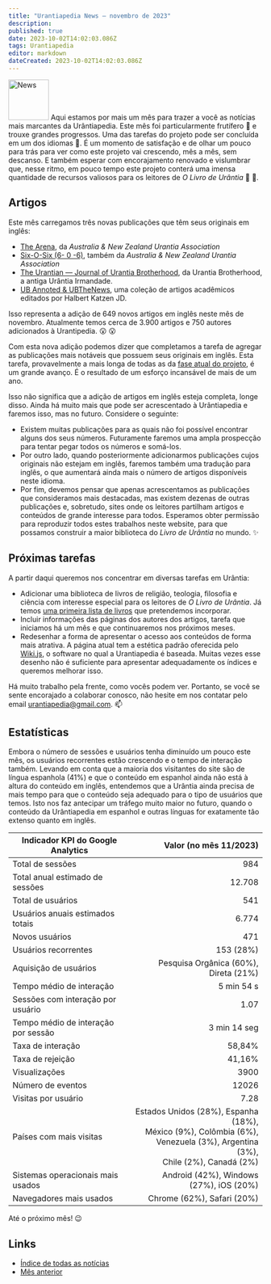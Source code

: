 ```yaml
---
title: "Urantiapedia News — novembro de 2023" 
description: 
published: true
date: 2023-10-02T14:02:03.086Z
tags: Urantiapedia
editor: markdown
dateCreated: 2023-10-02T14:02:03.086Z
---
```


<img src="/_assets/svg/icon-news.svg" alt="News" style="width: 80px;"> Aqui estamos por mais um mês para trazer a você as notícias mais marcantes da Urântiapedia. Este mês foi particularmente frutífero :palm_tree: e trouxe grandes progressos. Uma das tarefas do projeto pode ser concluída em um dos idiomas :muscle:. É um momento de satisfação e de olhar um pouco para trás para ver como este projeto vai crescendo, mês a mês, sem descanso. E também esperar com encorajamento renovado e vislumbrar que, nesse ritmo, em pouco tempo este projeto conterá uma imensa quantidade de recursos valiosos para os leitores de _O Livro de Urântia_ :blue_book: :blue_heart:. 

## Artigos

Este mês carregamos três novas publicações que têm seus originais em inglês: 
- [The Arena](/en/index/articles_arena), da _Australia & New Zealand Urantia Association_ 
- [Six-O-Six (6- 0 -6)](/en/index/articles_606), também da _Australia & New Zealand Urantia Association_ 
- [The Urantian — Journal of Urantia Brotherhood](/en/index/articles_the_urantian), da Urantia Brotherhood, a antiga Urântia Irmandade. 
- [UB Annoted & UBTheNews](/en/index/articles_ubannotated), uma coleção de artigos acadêmicos editados por Halbert Katzen JD.

Isso representa a adição de 649 novos artigos em inglês neste mês de novembro. Atualmente temos cerca de 3.900 artigos e 750 autores adicionados à Urantipedia. :open_mouth: :open_mouth: 

Com esta nova adição podemos dizer que completamos a tarefa de agregar as publicações mais notáveis ​​que possuem seus originais em inglês. Esta tarefa, provavelmente a mais longa de todas as da [fase atual do projeto](/pt/help/status#progresso-dos-artigos-detalhado), é um grande avanço. É o resultado de um esforço incansável de mais de um ano.

Isso não significa que a adição de artigos em inglês esteja completa, longe disso. Ainda há muito mais que pode ser acrescentado à Urântiapedia e faremos isso, mas no futuro. Considere o seguinte: 
- Existem muitas publicações para as quais não foi possível encontrar alguns dos seus números. Futuramente faremos uma ampla prospecção para tentar pegar todos os números e somá-los.
- Por outro lado, quando posteriormente adicionarmos publicações cujos originais não estejam em inglês, faremos também uma tradução para inglês, o que aumentará ainda mais o número de artigos disponíveis neste idioma.
- Por fim, devemos pensar que apenas acrescentamos as publicações que consideramos mais destacadas, mas existem dezenas de outras publicações e, sobretudo, sites onde os leitores partilham artigos e conteúdos de grande interesse para todos. Esperamos obter permissão para reproduzir todos estes trabalhos neste website, para que possamos construir a maior biblioteca do _Livro de Urântia_ no mundo. :sparkles: 

## Próximas tarefas

A partir daqui queremos nos concentrar em diversas tarefas em Urântia: 

- Adicionar uma biblioteca de livros de religião, teologia, filosofia e ciência com interesse especial para os leitores de _O Livro de Urântia_. Já temos [uma primeira lista de livros](/en/livro) que pretendemos incorporar. 
- Incluir informações das páginas dos autores dos artigos, tarefa que iniciamos há um mês e que continuaremos nos próximos meses. 
- Redesenhar a forma de apresentar o acesso aos conteúdos de forma mais atrativa. A página atual tem a estética padrão oferecida pelo [Wiki.js](https://js.wiki/), o software no qual a Urantiapedia é baseada. Muitas vezes esse desenho não é suficiente para apresentar adequadamente os índices e queremos melhorar isso. 

Há muito trabalho pela frente, como vocês podem ver. Portanto, se você se sente encorajado a colaborar conosco, não hesite em nos contatar pelo email urantiapedia@gmail.com. :mailbox: 

## Estatísticas

Embora o número de sessões e usuários tenha diminuído um pouco este mês, os usuários recorrentes estão crescendo e o tempo de interação também. Levando em conta que a maioria dos visitantes do site são de língua espanhola (41%) e que o conteúdo em espanhol ainda não está à altura do conteúdo em inglês, entendemos que a Urântia ainda precisa de mais tempo para que o conteúdo seja adequado para o tipo de usuários que temos. Isto nos faz antecipar um tráfego muito maior no futuro, quando o conteúdo da Urântiapedia em espanhol e outras línguas for exatamente tão extenso quanto em inglês. 

Indicador KPI do Google Analytics | Valor (no mês 11/2023) 
--- | ---:
Total de sessões | 984 
Total anual estimado de sessões | 12.708 
Total de usuários | 541 
Usuários anuais estimados totais | 6.774 
Novos usuários | 471 
Usuários recorrentes | 153 (28%) 
Aquisição de usuários | Pesquisa Orgânica (60%), Direta (21%) 
Tempo médio de interação | 5 min 54 s 
Sessões com interação por usuário | 1.07 
Tempo médio de interação por sessão | 3 min 14 seg 
Taxa de interação | 58,84% 
Taxa de rejeição | 41,16% 
Visualizações | 3900 
Número de eventos | 12026
Visitas por usuário | 7.28 
Países com mais visitas | Estados Unidos (28%), Espanha (18%), <br>México (9%), Colômbia (6%), <br>Venezuela (3%), Argentina (3%), <br>Chile (2%), Canadá (2%)
Sistemas operacionais mais usados | Android (42%), Windows (27%), iOS (20%) 
Navegadores mais usados ​​| Chrome (62%), Safari (20%) 

Até o próximo mês! :wink: 

## Links

- [Índice de todas as notícias](/pt/news) 
- [Mês anterior](/pt/news/2023/10)